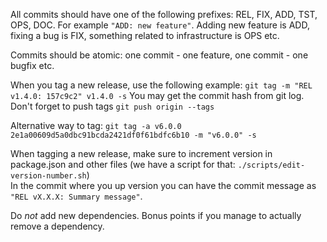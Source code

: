 All commits should have one of the following prefixes: REL, FIX, ADD, TST, OPS, DOC. For example `"ADD: new feature"`.
Adding new feature is ADD, fixing a bug is FIX, something related to infrastructure is OPS etc.

Commits should be atomic: one commit - one feature, one commit - one bugfix etc.

When you tag a new release, use the following example:
`git tag -m "REL v1.4.0: 157c9c2" v1.4.0 -s`
You may get the commit hash from git log. Don't forget to push tags `git push origin --tags`

Alternative way to tag: `git tag -a v6.0.0 2e1a00609d5a0dbc91bcda2421df0f61bdfc6b10 -m "v6.0.0" -s`

When tagging a new release, make sure to increment version in package.json and other files (we have a script for that: `./scripts/edit-version-number.sh`)  
In the commit where you up version you can have the commit message as
`"REL vX.X.X: Summary message"`.


Do *not* add new dependencies. Bonus points if you manage to actually remove a dependency.
